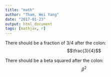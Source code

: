 ```yaml
---
title: "math"
author: "Tham, Wei Yang"
date: "2017-01-23"
output: html_document
tags: [mathjax, r]
---
```




There should be a fraction of 3/4 after the colon: $$\frac{3}{4}$$

There should be a beta squared after the colon: $$\beta^2$$
